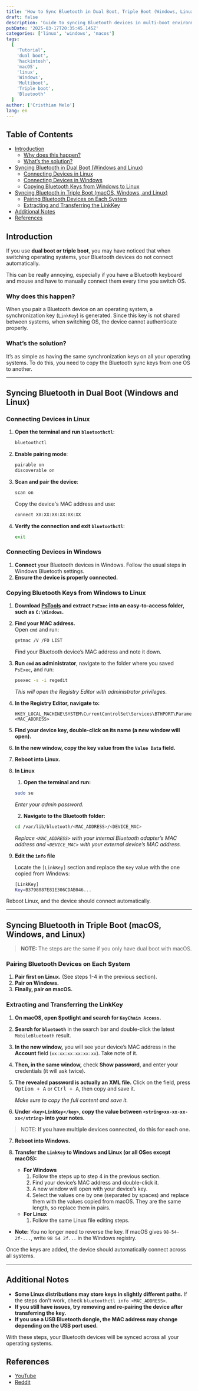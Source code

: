 ```yaml
---
title: 'How to Sync Bluetooth in Dual Boot, Triple Boot (Windows, Linux, macOS)'
draft: false
description: 'Guide to syncing Bluetooth devices in multi-boot environments, preventing connection issues when switching operating systems.'
pubDate: '2025-03-17T20:35:45.145Z'
categories: ['linux', 'windows', 'macos']
tags:
  [
    'Tutorial',
    'dual boot',
    'hackintosh',
    'macOS',
    'linux',
    'Windows',
    'Multiboot',
    'Triple boot',
    'Bluetooth'
  ]
author: ['Cristhian Melo']
lang: en
---
```


## Table of Contents

<!--toc:start-->

- [Introduction](#introduction)
  - [Why does this happen?](#why-does-this-happen)
  - [What’s the solution?](#whats-the-solution)
- [Syncing Bluetooth in Dual Boot (Windows and Linux)](#syncing-bluetooth-in-dual-boot-windows-and-linux)
  - [Connecting Devices in Linux](#connecting-devices-in-linux)
  - [Connecting Devices in Windows](#connecting-devices-in-windows)
  - [Copying Bluetooth Keys from Windows to Linux](#copying-bluetooth-keys-from-windows-to-linux)
- [Syncing Bluetooth in Triple Boot (macOS, Windows, and Linux)](#syncing-bluetooth-in-triple-boot-macos-windows-and-linux)
  - [Pairing Bluetooth Devices on Each System](#pairing-bluetooth-devices-on-each-system)
  - [Extracting and Transferring the LinkKey](#extracting-and-transferring-the-linkkey)
- [Additional Notes](#additional-notes)
- [References](#references)
<!--toc:end-->

## Introduction

If you use **dual boot or triple boot**, you may have noticed that when switching operating systems, your Bluetooth devices do not connect automatically.

This can be really annoying, especially if you have a Bluetooth keyboard and mouse and have to manually connect them every time you switch OS.

### Why does this happen?

When you pair a Bluetooth device on an operating system, a synchronization key (`LinkKey`) is generated. Since this key is not shared between systems, when switching OS, the device cannot authenticate properly.

### What’s the solution?

It’s as simple as having the same synchronization keys on all your operating systems. To do this, you need to copy the Bluetooth sync keys from one OS to another.

---

## Syncing Bluetooth in Dual Boot (Windows and Linux)

### Connecting Devices in Linux

1. **Open the terminal and run `bluetoothctl`**:

   ```sh
   bluetoothctl
   ```

2. **Enable pairing mode**:

   ```sh
   pairable on
   discoverable on
   ```

3. **Scan and pair the device**:

   ```sh
   scan on
   ```

   Copy the device's MAC address and use:

   ```sh
   connect XX:XX:XX:XX:XX:XX
   ```

4. **Verify the connection and exit `bluetoothctl`**:

   ```sh
   exit
   ```

### Connecting Devices in Windows

1. **Connect** your Bluetooth devices in Windows. Follow the usual steps in Windows Bluetooth settings.
2. **Ensure the device is properly connected.**

### Copying Bluetooth Keys from Windows to Linux

1. **Download [PsTools](https://learn.microsoft.com/en-us/sysinternals/downloads/pstools) and extract `PsExec` into an easy-to-access folder, such as `C:\Windows`.**
2. **Find your MAC address.**  
   Open `cmd` and run:

   ```sh
   getmac /V /FO LIST
   ```

   Find your Bluetooth device’s MAC address and note it down.

3. **Run `cmd` as administrator**, navigate to the folder where you saved `PsExec`, and run:

   ```sh
   psexec -s -i regedit
   ```

   _This will open the Registry Editor with administrator privileges._

4. **In the Registry Editor, navigate to:**

   ```
   HKEY_LOCAL_MACHINE\SYSTEM\CurrentControlSet\Services\BTHPORT\Parameters\Keys\<MAC_ADDRESS>
   ```

5. **Find your device key, double-click on its name (a new window will open).**
6. **In the new window, copy the key value from the `Value Data` field.**
7. **Reboot into Linux.**
8. **In Linux**

   1. **Open the terminal and run:**

   ```sh
   sudo su
   ```

   _Enter your admin password._

   2. **Navigate to the Bluetooth folder:**

   ```sh
   cd /var/lib/bluetooth/<MAC_ADDRESS>/<DEVICE_MAC>
   ```

   _Replace `<MAC_ADDRESS>` with your internal Bluetooth adapter’s MAC address and `<DEVICE_MAC>` with your external device’s MAC address._

9. **Edit the `info` file**

   Locate the `[LinkKey]` section and replace the `Key` value with the one copied from Windows:

   ```sh title="info" {2}
   [LinkKey]
   Key=B3798087E81E306CDAB046...
   ```

Reboot Linux, and the device should connect automatically.

---

## Syncing Bluetooth in Triple Boot (macOS, Windows, and Linux)

> **NOTE:** The steps are the same if you only have dual boot with macOS.

### Pairing Bluetooth Devices on Each System

1. **Pair first on Linux.** (See steps 1-4 in the previous section).
2. **Pair on Windows.**
3. **Finally, pair on macOS.**

### Extracting and Transferring the LinkKey

1. **On macOS, open Spotlight and search for `KeyChain Access`.**
2. **Search for `bluetooth`** in the search bar and double-click the latest `MobileBluetooth` result.
3. **In the new window,** you will see your device’s MAC address in the **Account** field (`xx:xx:xx:xx:xx:xx`). Take note of it.
4. **Then, in the same window,** check **Show password**, and enter your credentials (it will ask twice).
5. **The revealed password is actually an XML file.** Click on the field, press <kbd>Option + A</kbd> or <kbd>Ctrl + A</kbd>, then copy and save it.

   _Make sure to copy the full content and save it._

6. **Under `<key>LinkKey</key>`, copy the value between `<string>xx-xx-xx-xx</string>` into your notes.**

> NOTE: **If you have multiple devices connected, do this for each one.**

7. **Reboot into Windows.**

8. **Transfer the `LinkKey` to Windows and Linux (or all OSes except macOS):**
   - **For Windows**
     1. Follow the steps up to step 4 in the previous section.
     2. Find your device’s MAC address and double-click it.
     3. A new window will open with your device’s key.
     4. Select the values one by one (separated by spaces) and replace them with the values copied from macOS. They are the same length, so replace them in pairs.
   - **For Linux**
     1. Follow the same Linux file editing steps.

- **Note:** You no longer need to reverse the key. If macOS gives `98-54-2f-...`, write `98 54 2f...` in the Windows registry.

Once the keys are added, the device should automatically connect across all systems.

---

## Additional Notes

- **Some Linux distributions may store keys in slightly different paths.** If the steps don’t work, check `bluetoothctl info <MAC_ADDRESS>`.
- **If you still have issues, try removing and re-pairing the device after transferring the key.**
- **If you use a USB Bluetooth dongle, the MAC address may change depending on the USB port used.**

With these steps, your Bluetooth devices will be synced across all your operating systems.

## References

- [YouTube](https://youtu.be/o5nPUUagW_c?si=Ar0cY_jQILe11uyU)
- [Reddit](https://www.reddit.com/r/hackintosh/comments/p5ost3/macos_monterey_and_windows_bluetooth_pairing/)
